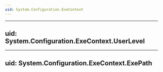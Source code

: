 ```yaml
---
uid: System.Configuration.ExeContext
---
```


---
uid: System.Configuration.ExeContext.UserLevel
---

---
uid: System.Configuration.ExeContext.ExePath
---
